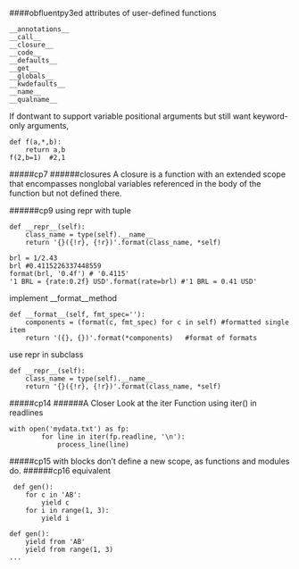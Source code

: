 ####obfluentpy3ed
attributes of user-defined functions
```
__annotations__
__call__
__closure__
__code__
__defaults__
__get__
__globals__
__kwdefaults__
__name__
__qualname__
```
If dontwant to support variable positional arguments but still want keyword-only arguments,
```
def f(a,*,b):
    return a,b
f(2,b=1)  #2,1
```
#####cp7
######closures
A closure is a function with an extended scope that encompasses nonglobal variables referenced in the body of the function but not defined there.

######cp9
using repr with tuple
```
def __repr__(self):
    class_name = type(self).__name__
    return '{}({!r}, {!r})'.format(class_name, *self)
```

```
brl = 1/2.43
brl #0.4115226337448559
format(brl, '0.4f') # '0.4115'
'1 BRL = {rate:0.2f} USD'.format(rate=brl) #'1 BRL = 0.41 USD'
```

implement __format__method
```
def __format__(self, fmt_spec=''):
    components = (format(c, fmt_spec) for c in self) #formatted single item
    return '({}, {})'.format(*components)   #format of formats
```
use repr in subclass
```
def __repr__(self):
    class_name = type(self).__name__
    return '{}({!r}, {!r})'.format(class_name, *self)
```
#####cp14
######A Closer Look at the iter Function
using iter() in readlines
```
with open('mydata.txt') as fp:
        for line in iter(fp.readline, '\n'):
            process_line(line)
```
#####cp15
with blocks don’t define a new scope, as functions and modules do.
######cp16
equivalent
```
 def gen():
    for c in 'AB':
        yield c
    for i in range(1, 3):
        yield i
```
```
def gen():
    yield from 'AB'
    yield from range(1, 3)
...
```